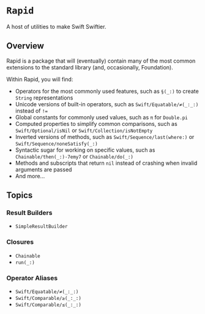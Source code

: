 # ``Rapid``

A host of utilities to make Swift Swiftier.

## Overview

Rapid is a package that will (eventually) contain many of the most common extensions to the standard library (and, occasionally, Foundation).

Within Rapid, you will find:
- Operators for the most commonly used features, such as ``§(_:)`` to create `String` representations
- Unicode versions of built-in operators, such as ``Swift/Equatable/≠(_:_:)`` instead of `!=`
- Global constants for commonly used values, such as ``π`` for `Double.pi`
- Computed properties to simplify common comparisons, such as ``Swift/Optional/isNil`` or ``Swift/Collection/isNotEmpty``
- Inverted versions of methods, such as ``Swift/Sequence/last(where:)`` or ``Swift/Sequence/noneSatisfy(_:)``
- Syntactic sugar for working on specific values, such as ``Chainable/then(_:)-7emy7`` or ``Chainable/do(_:)``
- Methods and subscripts that return `nil` instead of crashing when invalid arguments are passed
- And more...

## Topics

### Result Builders

- ``SimpleResultBuilder``

### Closures

- ``Chainable``
- ``run(_:)``

### Operator Aliases

- ``Swift/Equatable/≠(_:_:)``
- ``Swift/Comparable/≥(_:_:)``
- ``Swift/Comparable/≤(_:_:)``
